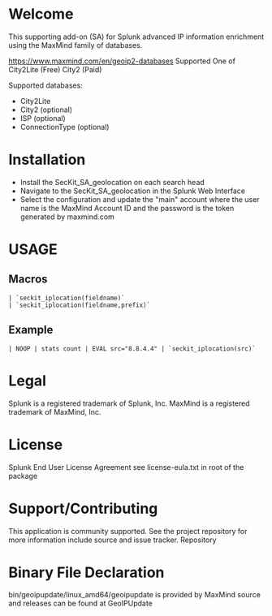 # Welcome

This supporting add-on (SA) for Splunk advanced IP information enrichment using the MaxMind family of databases.

https://www.maxmind.com/en/geoip2-databases Supported One of City2Lite (Free) City2 (Paid)

Supported databases:

* City2Lite
* City2 (optional)
* ISP (optional)
* ConnectionType (optional)


# Installation 

* Install the SecKit_SA_geolocation on each search head
* Navigate to the SecKit_SA_geolocation in the Splunk Web Interface
* Select the configuration and update the "main" account where the user name is the MaxMind Account ID and the password is the token generated by maxmind.com

# USAGE

## Macros

```text 
| `seckit_iplocation(fieldname)`
| `seckit_iplocation(fieldname,prefix)`
```

## Example

```
| NOOP | stats count | EVAL src="8.8.4.4" | `seckit_iplocation(src)`
```

# Legal

Splunk is a registered trademark of Splunk, Inc. MaxMind is a registered trademark of MaxMind, Inc.

# License

Splunk End User License Agreement see license-eula.txt in root of the package

# Support/Contributing

This application is community supported. See the project repository for more information include source and issue tracker. Repository

# Binary File Declaration

bin/geoipupdate/linux_amd64/geoipupdate is provided by MaxMind source and releases can be found at GeoIPUpdate